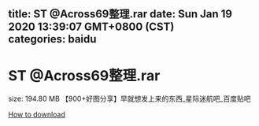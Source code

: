 
title: ST @Across69整理.rar
date: Sun Jan 19 2020 13:39:07 GMT+0800 (CST)    
categories: baidu
---

# ST @Across69整理.rar
size: 194.80 MB
 【900+好图分享】早就想发上来的东西_星际迷航吧_百度贴吧
 

[How to download](https://bpcam.bemobtrk.com/go/2ceec3aa-1ca2-46d6-b9ff-aaa5c184517c?jno=2603)